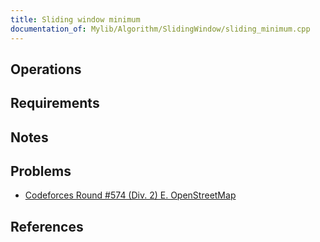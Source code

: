 ```yaml
---
title: Sliding window minimum
documentation_of: Mylib/Algorithm/SlidingWindow/sliding_minimum.cpp
---
```


## Operations

## Requirements

## Notes

## Problems

- [Codeforces Round #574 (Div. 2) E. OpenStreetMap](https://codeforces.com/contest/1195/problem/E)

## References
